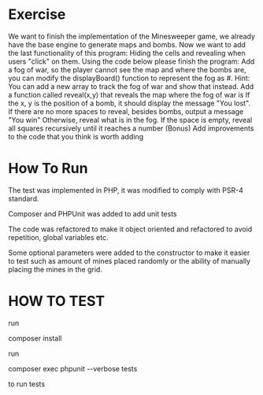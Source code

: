 Exercise
=======
We want to finish the implementation of the Minesweeper game, we already have the base engine to generate maps and bombs.
Now we want to add the last functionality of this program: Hiding the cells and revealing when users "click" on them. 
Using the code below please finish the program:
Add a fog of war, so the player cannot see the map and where the bombs are, you can modify the displayBoard() function to represent the fog as #. 
Hint: You can add a new array to track the fog of war and show that instead.
Add a function called reveal(x,y) that reveals the map where the fog of war is
If the x, y is the position of a bomb, it should display the message "You lost".
If there are no more spaces to reveal, besides bombs, output a message "You win"
Otherwise, reveal what is in the fog. If the space is empty, reveal all squares recursively until it reaches a number
(Bonus) Add improvements to the code that you think is worth adding


How To Run
============

The test was implemented in PHP, it was modified to comply with PSR-4 standard.

Composer and PHPUnit was added to add unit tests

The code was refactored to make it object oriented and refactored to avoid repetition, global variables etc.

Some optional parameters were added to the constructor to make it easier to test such as amount of mines placed randomly or the ability of manually placing the mines in the grid. 

HOW TO TEST
===========

run 

composer install 

run

composer exec phpunit --verbose tests

to run tests
